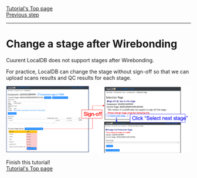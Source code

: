 [Tutorial's Top page](flow.md)<br>
[Previous step](signoffbare.md)<br>
<hr>

# Change a stage after Wirebonding

Cuurent LocalDB does not support stages after Wirebonding.

For practice, LocalDB can change the stage without sign-off so that we can upload scans results and QC results for each stage.

![Sign-off after WB](../images/qc-flow/signoff_after.png)

Finish this tutorial!<br>
[Tutorial's Top page](flow.md)<br>
